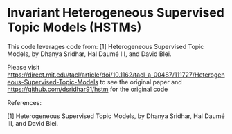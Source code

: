 # Invariant Heterogeneous Supervised Topic Models (HSTMs)

This code leverages code from:
  [1] Heterogeneous Supervised Topic Models, by Dhanya Sridhar, Hal Daumé III, and David Blei.
  
Please visit https://direct.mit.edu/tacl/article/doi/10.1162/tacl_a_00487/111727/Heterogeneous-Supervised-Topic-Models to see the original paper and https://github.com/dsridhar91/hstm for the original code 
 

References:

[1] Heterogeneous Supervised Topic Models, by Dhanya Sridhar, Hal Daumé III, and David Blei.
